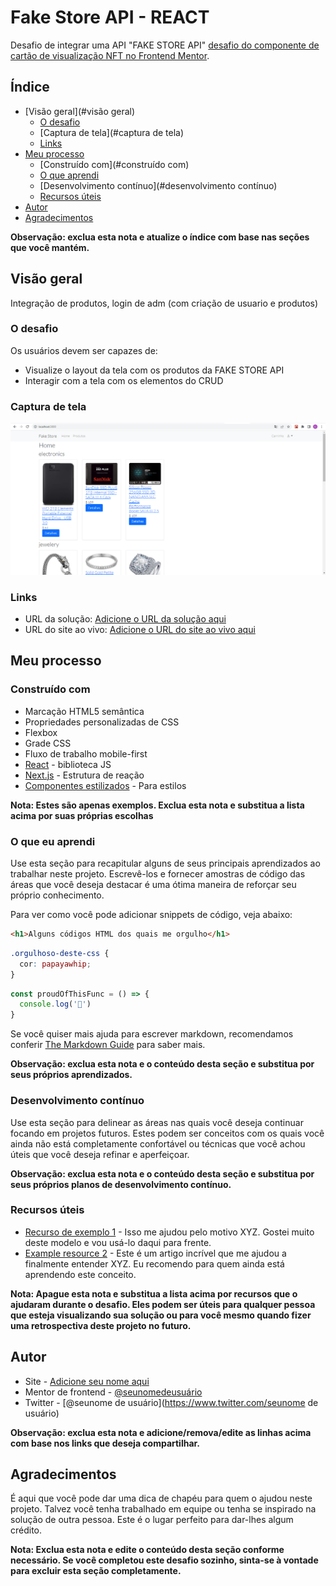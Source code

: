 # Fake Store API - REACT

Desafio de integrar uma API "FAKE STORE API" [desafio do componente de cartão de visualização NFT no Frontend Mentor](https://fakestoreapi.com/).


## Índice

- [Visão geral](#visão geral)
  - [O desafio](#the-challenge)
  - [Captura de tela](#captura de tela)
  - [Links](#links)
- [Meu processo](#meu-processo)
  - [Construído com](#construído com)
  - [O que aprendi](#o-que-aprendi)
  - [Desenvolvimento contínuo](#desenvolvimento contínuo)
  - [Recursos úteis](#useful-resources)
- [Autor](#autor)
- [Agradecimentos](#agradecimentos)

**Observação: exclua esta nota e atualize o índice com base nas seções que você mantém.**

## Visão geral

Integração de produtos, login de adm (com criação de usuario e produtos)

### O desafio

Os usuários devem ser capazes de:

- Visualize o layout da tela com os produtos da FAKE STORE API
- Interagir com a tela com os elementos do CRUD

### Captura de tela


<img src="src/img/screenshot.PNG" alt style="max-width: 100%"></img>



### Links

- URL da solução: [Adicione o URL da solução aqui](https://your-solution-url.com)
- URL do site ao vivo: [Adicione o URL do site ao vivo aqui](https://your-live-site-url.com)

## Meu processo

### Construído com

- Marcação HTML5 semântica
- Propriedades personalizadas de CSS
- Flexbox
- Grade CSS
- Fluxo de trabalho mobile-first
- [React](https://reactjs.org/) - biblioteca JS
- [Next.js](https://nextjs.org/) - Estrutura de reação
- [Componentes estilizados](https://styled-components.com/) - Para estilos

**Nota: Estes são apenas exemplos. Exclua esta nota e substitua a lista acima por suas próprias escolhas**

### O que eu aprendi

Use esta seção para recapitular alguns de seus principais aprendizados ao trabalhar neste projeto. Escrevê-los e fornecer amostras de código das áreas que você deseja destacar é uma ótima maneira de reforçar seu próprio conhecimento.

Para ver como você pode adicionar snippets de código, veja abaixo:

```html
<h1>Alguns códigos HTML dos quais me orgulho</h1>
```
``` css
.orgulhoso-deste-css {
  cor: papayawhip;
}
```
``` js
const proudOfThisFunc = () => {
  console.log('🎉')
}
```

Se você quiser mais ajuda para escrever markdown, recomendamos conferir [The Markdown Guide](https://www.markdownguide.org/) para saber mais.

**Observação: exclua esta nota e o conteúdo desta seção e substitua por seus próprios aprendizados.**

### Desenvolvimento contínuo

Use esta seção para delinear as áreas nas quais você deseja continuar focando em projetos futuros. Estes podem ser conceitos com os quais você ainda não está completamente confortável ou técnicas que você achou úteis que você deseja refinar e aperfeiçoar.

**Observação: exclua esta nota e o conteúdo desta seção e substitua por seus próprios planos de desenvolvimento contínuo.**

### Recursos úteis

- [Recurso de exemplo 1](https://www.example.com) - Isso me ajudou pelo motivo XYZ. Gostei muito deste modelo e vou usá-lo daqui para frente.
- [Example resource 2](https://www.example.com) - Este é um artigo incrível que me ajudou a finalmente entender XYZ. Eu recomendo para quem ainda está aprendendo este conceito.

**Nota: Apague esta nota e substitua a lista acima por recursos que o ajudaram durante o desafio. Eles podem ser úteis para qualquer pessoa que esteja visualizando sua solução ou para você mesmo quando fizer uma retrospectiva deste projeto no futuro.**

## Autor

- Site - [Adicione seu nome aqui](https://www.your-site.com)
- Mentor de frontend - [@seunomedeusuário](https://www.frontendmentor.io/profile/seunomedeusuário)
- Twitter - [@seunome de usuário](https://www.twitter.com/seunome de usuário)

**Observação: exclua esta nota e adicione/remova/edite as linhas acima com base nos links que deseja compartilhar.**

## Agradecimentos

É aqui que você pode dar uma dica de chapéu para quem o ajudou neste projeto. Talvez você tenha trabalhado em equipe ou tenha se inspirado na solução de outra pessoa. Este é o lugar perfeito para dar-lhes algum crédito.

**Nota: Exclua esta nota e edite o conteúdo desta seção conforme necessário. Se você completou este desafio sozinho, sinta-se à vontade para excluir esta seção completamente.**
